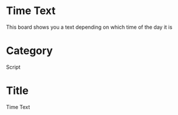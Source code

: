 # Time Text 
This board shows you a text depending on which time of the day it is 

# Category
Script

# Title 
Time Text